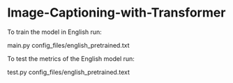 # Image-Captioning-with-Transformer

To train the model in English run:

main.py config_files/english_pretrained.txt

To test the metrics of the English model run:

test.py config_files/english_pretrained.text
